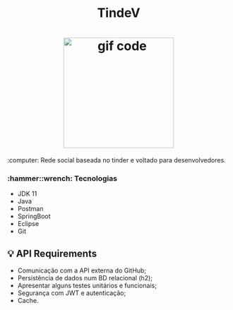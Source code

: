 <!--Titulo -->
<h1 align = "center">  TindeV </h1>
<h1 align = "center"> <img height = "250" src = "https://media.giphy.com/media/26mkhMYkitO7DoJuU/giphy.gif" alt = "gif code"/> </h1>

<p> :computer: Rede social baseada no tinder e voltado para desenvolvedores.</p>

<h3> :hammer::wrench: Tecnologias </h3>
<ul>
  <li> JDK 11 </li>
  <li> Java </li>
  <li> Postman</li>
  <li> SpringBoot </li>
  <li> Eclipse </li>
  <li> Git </li>
</ul>


:bulb: API Requirements
-----
- Comunicação com a API externa do GitHub;
- Persistência de dados num BD relacional (h2);
- Apresentar alguns testes unitários e funcionais;
- Segurança com JWT e autenticação;
- Cache.





